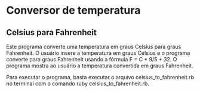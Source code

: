# Conversor de temperatura

## Celsius para Fahrenheit
Este programa converte uma temperatura em graus Celsius para graus Fahrenheit. O usuário insere a temperatura em graus Celsius e o programa converte para graus Fahrenheit usando a fórmula F = C * 9/5 + 32. O programa mostra ao usuário a temperatura convertida em graus Fahrenheit.

Para executar o programa, basta executar o arquivo celsius_to_fahrenheit.rb no terminal com o comando ruby celsius_to_fahrenheit.rb.

